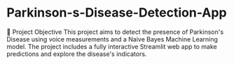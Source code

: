 # Parkinson-s-Disease-Detection-App
🎯 Project Objective This project aims to detect the presence of Parkinson's Disease using voice measurements and a Naive Bayes Machine Learning model. The project includes a fully interactive Streamlit web app to make predictions and explore the disease's indicators.
